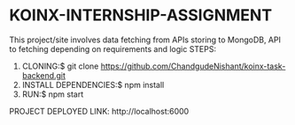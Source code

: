# KOINX-INTERNSHIP-ASSIGNMENT

This project/site involves data fetching from APIs storing to MongoDB, API to fetching depending on requirements and logic
STEPS:
1. CLONING:$ git clone https://github.com/ChandgudeNishant/koinx-task-backend.git
2. INSTALL DEPENDENCIES:$ npm install
3. RUN:$ npm start

PROJECT DEPLOYED LINK: http://localhost:6000
